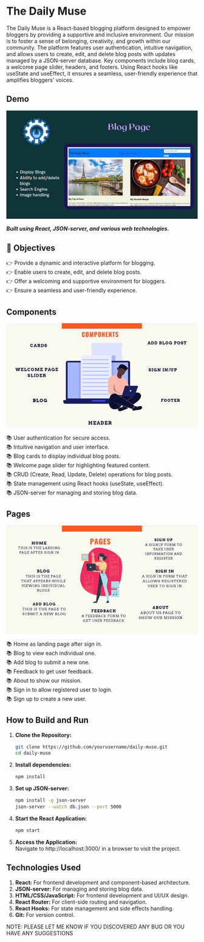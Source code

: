 # The Daily Muse

The Daily Muse is a React-based blogging platform designed to empower bloggers by providing a supportive and inclusive environment. Our mission is to foster a sense of belonging, creativity, and growth within our community. The platform features user authentication, intuitive navigation, and allows users to create, edit, and delete blog posts with updates managed by a JSON-server database. Key components include blog cards, a welcome page slider, headers, and footers. Using React hooks like useState and useEffect, it ensures a seamless, user-friendly experience that amplifies bloggers' voices.

## Demo

![Main Blog Page](blog1.PNG)

**_Built using React, JSON-server, and various web technologies._**

## 🚀 Objectives

👉 Provide a dynamic and interactive platform for blogging. <br/>
👉 Enable users to create, edit, and delete blog posts. <br/>
👉 Offer a welcoming and supportive environment for bloggers. <br/>
👉 Ensure a seamless and user-friendly experience. <br/>

## Components

![Components Page](DailyMuse1.PNG)

📚 User authentication for secure access. <br/>
📚 Intuitive navigation and user interface. <br/>
📚 Blog cards to display individual blog posts. <br/>
📚 Welcome page slider for highlighting featured content. <br/>
📚 CRUD (Create, Read, Update, Delete) operations for blog posts. <br/>
📚 State management using React hooks (useState, useEffect). <br/>
📚 JSON-server for managing and storing blog data. <br/>

## Pages

![Pages](DailyMuse2.PNG)

📚 Home as landing page after sign in. <br/>
📚 Blog to view each individual one. <br/>
📚 Add blog to submit a new one. <br/>
📚 Feedback to get user feedback. <br/>
📚 About to show our mission. <br/>
📚 Sign in to allow registered user to login. <br/>
📚 Sign up to create a new user. <br/>


## How to Build and Run

1. **Clone the Repository:**
   ```bash
   git clone https://github.com/yourusername/daily-muse.git
   cd daily-muse
   ```
3. **Install dependencies:**
   ```bash
   npm install
   ```
5. **Set up JSON-server:**
   ```bash
   npm install -g json-server
   json-server --watch db.json --port 5000
   ```
7. **Start the React Application:**
   ```bash
   npm start
   ```
9. **Access the Application:**  
   Navigate to http://localhost:3000/ in a browser to visit the project.

## Technologies Used
1. **React:** For frontend development and component-based architecture.
1. **JSON-server:** For managing and storing blog data.
1. **HTML/CSS/JavaScript:** For frontend development and UI/UX design.
1. **React Router:** For client-side routing and navigation.
1. **React Hooks:** For state management and side effects handling.
1. **Git:** For version control.

NOTE: PLEASE LET ME KNOW IF YOU DISCOVERED ANY BUG OR YOU HAVE ANY SUGGESTIONS
